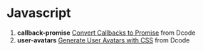 # Javascript
1. **callback-promise** [Convert Callbacks to Promise](https://www.youtube.com/watch?v=EgIlSWQ3NVM) from Dcode
2. **user-avatars** [Generate User Avatars with CSS](https://www.youtube.com/watch?v=o8d-bjPzI-g) from Dcode
